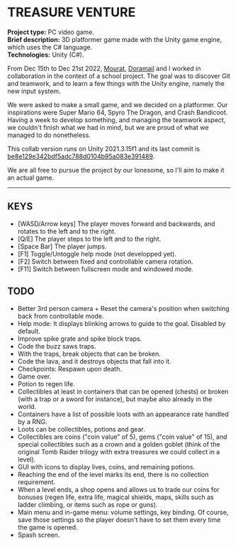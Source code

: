 # TREASURE VENTURE

**Project type:** PC video game.  
**Brief description:** 3D platformer game made with the Unity game engine, which uses the C# language.  
**Technologies:** Unity (C#).  

From Dec 15th to Dec 21st 2022, [Mourat](https://github.com/Mourat), [Doramail](https://github.com/doramail) and I worked in collaboration in the context of a school project. The goal was to discover Git and teamwork, and to learn a few things with the Unity engine, namely the new input system.  

We were asked to make a small game, and we decided on a platformer. Our inspirations were Super Mario 64, Spyro The Dragon, and Crash Bandicoot. Having a week to develop something, and managing the teamwork aspect, we couldn't finish what we had in mind, but we are proud of what we managed to do nonetheless.  

This collab version runs on Unity 2021.3.15f1 and its last commit is [be8e129e342bdf5adc788d0104b95a083e391489](https://github.com/TheLycorisRadiata/game_unity_treasureventure/tree/be8e129e342bdf5adc788d0104b95a083e391489).  

We are all free to pursue the project by our lonesome, so I'll aim to make it an actual game.

---

## KEYS

- [WASD/Arrow keys] The player moves forward and backwards, and rotates to the left and to the right.
- [Q/E] The player steps to the left and to the right.
- [Space Bar] The player jumps.
- [F1] Toggle/Untoggle help mode (not developped yet).
- [F2] Switch between fixed and controllable camera rotation.
- [F11] Switch between fullscreen mode and windowed mode.

## TODO

- Better 3rd person camera + Reset the camera's position when switching back from controllable mode.
- Help mode: It displays blinking arrows to guide to the goal. Disabled by default.
- Improve spike grate and spike block traps.
- Code the buzz saws traps.
- With the traps, break objects that can be broken.
- Code the lava, and it destroys objects that fall into it.
- Checkpoints: Respawn upon death.
- Game over.
- Potion to regen life.
- Collectibles at least in containers that can be opened (chests) or broken (with a trap or a sword for instance), but maybe also already in the world.
- Containers have a list of possible loots with an appearance rate handled by a RNG.
- Loots can be collectibles, potions and gear.
- Collectibles are coins ("coin value" of 5), gems ("coin value" of 15), and special collectibles such as a crown and a golden goblet (think of the original Tomb Raider trilogy with extra treasures we could collect in a level).
- GUI with icons to display lives, coins, and remaining potions.
- Reaching the end of the level marks its end, there is no collection requirement.
- When a level ends, a shop opens and allows us to trade our coins for bonuses (regen life, extra life, magical shields, maps, skills such as ladder climbing, or items such as rope or guns).
- Main menu and in-game menu: volume settings, key binding. Of course, save those settings so the player doesn't have to set them every time the game is opened.
- Spash screen.

